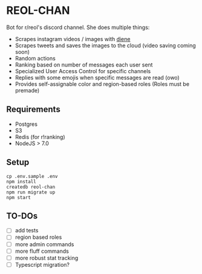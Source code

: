# REOL-CHAN

Bot for r/reol's discord channel.
She does multiple things:
- Scrapes instagram videos / images with [diene](https://github.com/causztic/diene)
- Scrapes tweets and saves the images to the cloud (video saving coming soon)
- Random actions
- Ranking based on number of messages each user sent
- Specialized User Access Control for specific channels
- Replies with some emojis when specific messages are read (owo)
- Provides self-assignable color and region-based roles (Roles must be premade)

## Requirements
- Postgres
- S3
- Redis (for r!ranking)
- NodeJS > 7.0

## Setup
```
cp .env.sample .env
npm install
createdb reol-chan
npm run migrate up
npm start
```

## TO-DOs
- [ ] add tests
- [ ] region based roles
- [ ] more admin commands
- [ ] more fluff commands
- [ ] more robust stat tracking
- [ ] Typescript migration?
